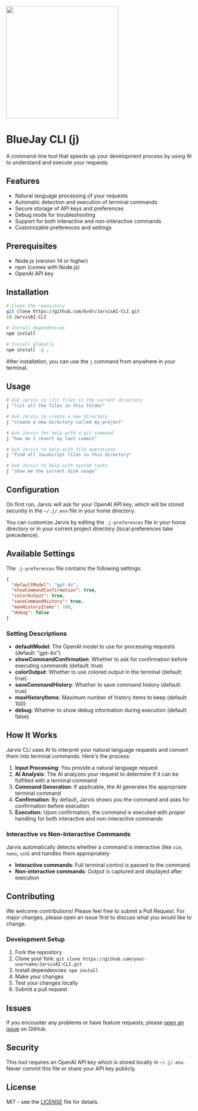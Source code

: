 
<img src="https://github.com/user-attachments/assets/a964f6f2-b2b0-48b3-bdce-a328c5e13690" width=300 />

# BlueJay CLI (j)

A command-line tool that speeds up your development process by using AI to understand and execute your requests.

## Features

- Natural language processing of your requests
- Automatic detection and execution of terminal commands
- Secure storage of API keys and preferences
- Debug mode for troubleshooting
- Support for both interactive and non-interactive commands
- Customizable preferences and settings

## Prerequisites

- Node.js (version 14 or higher)
- npm (comes with Node.js)
- OpenAI API key

## Installation

```bash
# Clone the repository
git clone https://github.com/bvdr/JarvisAI-CLI.git
cd JarvisAI-CLI

# Install dependencies
npm install

# Install globally
npm install -g .
```

After installation, you can use the `j` command from anywhere in your terminal.

## Usage

```bash
# Ask Jarvis to list files in the current directory
j "list all the files in this folder"

# Ask Jarvis to create a new directory
j "create a new directory called my-project"

# Ask Jarvis for help with a git command
j "how do I revert my last commit"

# Ask Jarvis to help with file operations
j "find all JavaScript files in this directory"

# Ask Jarvis to help with system tasks
j "show me the current disk usage"
```

## Configuration

On first run, Jarvis will ask for your OpenAI API key, which will be stored securely in the `~/.j/.env` file in your home directory.

You can customize Jarvis by editing the `.j-preferences` file in your home directory or in your current project directory (local preferences take precedence).

## Available Settings

The `.j-preferences` file contains the following settings:

```json
{
  "defaultModel": "gpt-4o",
  "showCommandConfirmation": true,
  "colorOutput": true,
  "saveCommandHistory": true,
  "maxHistoryItems": 100,
  "debug": false
}
```

### Setting Descriptions

- **defaultModel**: The OpenAI model to use for processing requests (default: "gpt-4o")
- **showCommandConfirmation**: Whether to ask for confirmation before executing commands (default: true)
- **colorOutput**: Whether to use colored output in the terminal (default: true)
- **saveCommandHistory**: Whether to save command history (default: true)
- **maxHistoryItems**: Maximum number of history items to keep (default: 100)
- **debug**: Whether to show debug information during execution (default: false)

## How It Works

Jarvis CLI uses AI to interpret your natural language requests and convert them into terminal commands. Here's the process:

1. **Input Processing**: You provide a natural language request
2. **AI Analysis**: The AI analyzes your request to determine if it can be fulfilled with a terminal command
3. **Command Generation**: If applicable, the AI generates the appropriate terminal command
4. **Confirmation**: By default, Jarvis shows you the command and asks for confirmation before execution
5. **Execution**: Upon confirmation, the command is executed with proper handling for both interactive and non-interactive commands

### Interactive vs Non-Interactive Commands

Jarvis automatically detects whether a command is interactive (like `vim`, `nano`, `ssh`) and handles them appropriately:
- **Interactive commands**: Full terminal control is passed to the command
- **Non-interactive commands**: Output is captured and displayed after execution

## Contributing

We welcome contributions! Please feel free to submit a Pull Request. For major changes, please open an issue first to discuss what you would like to change.

### Development Setup

1. Fork the repository
2. Clone your fork: `git clone https://github.com/your-username/JarvisAI-CLI.git`
3. Install dependencies: `npm install`
4. Make your changes
5. Test your changes locally
6. Submit a pull request

## Issues

If you encounter any problems or have feature requests, please [open an issue](https://github.com/bvdr/JarvisAI-CLI/issues) on GitHub.

## Security

This tool requires an OpenAI API key which is stored locally in `~/.j/.env`. Never commit this file or share your API key publicly.

## License

MIT - see the [LICENSE](LICENSE) file for details.
